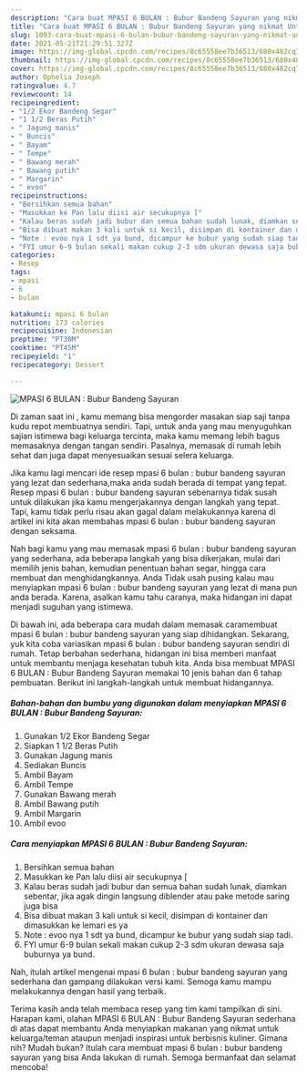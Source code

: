 ```yaml
---
description: "Cara buat MPASI 6 BULAN : Bubur Bandeng Sayuran yang nikmat Untuk Jualan"
title: "Cara buat MPASI 6 BULAN : Bubur Bandeng Sayuran yang nikmat Untuk Jualan"
slug: 1093-cara-buat-mpasi-6-bulan-bubur-bandeng-sayuran-yang-nikmat-untuk-jualan
date: 2021-05-21T21:29:51.327Z
image: https://img-global.cpcdn.com/recipes/8c65558ee7b36513/680x482cq70/mpasi-6-bulan-bubur-bandeng-sayuran-foto-resep-utama.jpg
thumbnail: https://img-global.cpcdn.com/recipes/8c65558ee7b36513/680x482cq70/mpasi-6-bulan-bubur-bandeng-sayuran-foto-resep-utama.jpg
cover: https://img-global.cpcdn.com/recipes/8c65558ee7b36513/680x482cq70/mpasi-6-bulan-bubur-bandeng-sayuran-foto-resep-utama.jpg
author: Ophelia Joseph
ratingvalue: 4.7
reviewcount: 14
recipeingredient:
- "1/2 Ekor Bandeng Segar"
- "1 1/2 Beras Putih"
- " Jagung manis"
- " Buncis"
- " Bayam"
- " Tempe"
- " Bawang merah"
- " Bawang putih"
- " Margarin"
- " evoo"
recipeinstructions:
- "Bersihkan semua bahan"
- "Masukkan ke Pan lalu diisi air secukupnya ["
- "Kalau beras sudah jadi bubur dan semua bahan sudah lunak, diamkan sebentar, jika agak dingin langsung diblender atau pake metode saring juga bisa"
- "Bisa dibuat makan 3 kali untuk si kecil, disimpan di kontainer dan dimasukkan ke lemari es ya"
- "Note : evoo nya 1 sdt ya bund, dicampur ke bubur yang sudah siap tadi."
- "FYI umur 6-9 bulan sekali makan cukup 2-3 sdm ukuran dewasa saja buburnya ya bund."
categories:
- Resep
tags:
- mpasi
- 6
- bulan

katakunci: mpasi 6 bulan 
nutrition: 173 calories
recipecuisine: Indonesian
preptime: "PT30M"
cooktime: "PT45M"
recipeyield: "1"
recipecategory: Dessert

---
```



![MPASI 6 BULAN : Bubur Bandeng Sayuran](https://img-global.cpcdn.com/recipes/8c65558ee7b36513/680x482cq70/mpasi-6-bulan-bubur-bandeng-sayuran-foto-resep-utama.jpg)

Di zaman  saat ini , kamu memang bisa mengorder masakan siap saji tanpa kudu repot membuatnya sendiri. Tapi, untuk anda yang mau menyuguhkan sajian istimewa bagi keluarga tercinta, maka kamu memang lebih bagus memasaknya dengan tangan sendiri. Pasalnya, memasak di rumah lebih sehat dan juga dapat menyesuaikan sesuai selera keluarga.

Jika kamu lagi mencari ide resep mpasi 6 bulan : bubur bandeng sayuran yang lezat dan sederhana,maka anda sudah berada di tempat yang tepat. Resep mpasi 6 bulan : bubur bandeng sayuran  sebenarnya tidak susah untuk dilakukan jika kamu mengerjakannya dengan langkah yang tepat. Tapi, kamu tidak perlu risau akan gagal dalam melakukannya 
karena di artikel ini kita akan membahas mpasi 6 bulan : bubur bandeng sayuran dengan seksama.  



Nah bagi kamu yang mau memasak mpasi 6 bulan : bubur bandeng sayuran yang sederhana, ada beberapa langkah yang bisa dikerjakan, mulai dari memilih jenis bahan, kemudian penentuan bahan segar, hingga cara membuat dan menghidangkannya. Anda Tidak usah pusing kalau mau menyiapkan mpasi 6 bulan : bubur bandeng sayuran yang lezat di mana pun anda berada. Karena, asalkan kamu  tahu caranya, maka hidangan ini dapat menjadi suguhan yang istimewa.

Di bawah ini, ada beberapa cara mudah dalam memasak caramembuat mpasi 6 bulan : bubur bandeng sayuran yang siap dihidangkan. Sekarang, yuk kita coba variasikan mpasi 6 bulan : bubur bandeng sayuran sendiri di rumah. Tetap berbahan sederhana, hidangan ini bisa memberi manfaat untuk membantu menjaga kesehatan tubuh kita. Anda bisa membuat MPASI 6 BULAN : Bubur Bandeng Sayuran memakai 10 jenis bahan dan 6 tahap pembuatan. Berikut ini langkah-langkah untuk membuat hidangannya.

<!--inarticleads1-->

##### Bahan-bahan dan bumbu yang digunakan dalam menyiapkan MPASI 6 BULAN : Bubur Bandeng Sayuran:

1. Gunakan 1/2 Ekor Bandeng Segar
1. Siapkan 1 1/2 Beras Putih
1. Gunakan  Jagung manis
1. Sediakan  Buncis
1. Ambil  Bayam
1. Ambil  Tempe
1. Gunakan  Bawang merah
1. Ambil  Bawang putih
1. Ambil  Margarin
1. Ambil  evoo




<!--inarticleads2-->

##### Cara menyiapkan MPASI 6 BULAN : Bubur Bandeng Sayuran:

1. Bersihkan semua bahan
1. Masukkan ke Pan lalu diisi air secukupnya [
1. Kalau beras sudah jadi bubur dan semua bahan sudah lunak, diamkan sebentar, jika agak dingin langsung diblender atau pake metode saring juga bisa
1. Bisa dibuat makan 3 kali untuk si kecil, disimpan di kontainer dan dimasukkan ke lemari es ya
1. Note : evoo nya 1 sdt ya bund, dicampur ke bubur yang sudah siap tadi.
1. FYI umur 6-9 bulan sekali makan cukup 2-3 sdm ukuran dewasa saja buburnya ya bund.




Nah, itulah artikel mengenai  mpasi 6 bulan : bubur bandeng sayuran  yang sederhana dan gampang dilakukan versi kami. Semoga kamu mampu melakukannya dengan hasil yang terbaik. 

Terima kasih anda telah membaca resep yang tim kami tampilkan di sini. Harapan kami, olahan  MPASI 6 BULAN : Bubur Bandeng Sayuran sederhana di atas dapat membantu Anda menyiapkan makanan yang nikmat untuk keluarga/teman ataupun menjadi inspirasi untuk berbisnis kuliner. Gimana nih? Mudah bukan? Itulah cara membuat mpasi 6 bulan : bubur bandeng sayuran yang bisa Anda lakukan di rumah. Semoga bermanfaat dan selamat mencoba!


